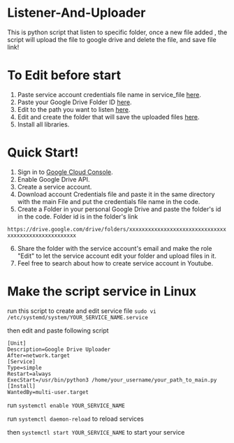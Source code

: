 # Listener-And-Uploader
This is python script that listen to specific folder, once a new file added , the script will upload the file to google drive and delete the file, and save file link!


# To Edit before start

1. Paste service account credentials file name in service_file [here](https://github.com/Khaldosh249/Listener-And-Uploader/blob/e835cb0b410a26786812eacf69e74c9451a677c3/service_file.py#L4).
2. Paste your Google Drive Folder ID [here](https://github.com/Khaldosh249/Listener-And-Uploader/blob/e835cb0b410a26786812eacf69e74c9451a677c3/Main.py#L8).
3. Edit to the path you want to listen [here](https://github.com/Khaldosh249/Listener-And-Uploader/blob/e835cb0b410a26786812eacf69e74c9451a677c3/Main.py#L9).
4. Edit and create the folder that will save the uploaded files [here](https://github.com/Khaldosh249/Listener-And-Uploader/blob/e835cb0b410a26786812eacf69e74c9451a677c3/Main.py#L15).
5. Install all libraries.


# Quick Start!

1. Sign in to [Google Cloud Console](https://console.cloud.google.com/).
2. Enable Google Drive API.
3. Create a service account.
4. Download account Credentials file and paste it in the same directory with the main File and put the credentials file name in the code.
5. Create a Folder in your personal Google Drive and paste the folder's id in the code.
Folder id is in the folder's link

`https://drive.google.com/drive/folders/xxxxxxxxxxxxxxxxxxxxxxxxxxxxxxxxxxxxxxxxxxxxxxxxxxxxx`

6. Share the folder with the service account's email and make the role "Edit" to let the service account edit your folder and upload files in it.
7. Feel free to search about how to create service account in Youtube.


# Make the script service in Linux

run this script to create and edit service file
`sudo vi /etc/systemd/system/YOUR_SERVICE_NAME.service`

then edit and paste following script
```
[Unit]
Description=Google Drive Uploader
After=network.target
[Service]
Type=simple
Restart=always
ExecStart=/usr/bin/python3 /home/your_username/your_path_to_main.py
[Install]
WantedBy=multi-user.target
```

run
`systemctl enable YOUR_SERVICE_NAME`

run 
`systemctl daemon-reload`
to reload services

then
`systemctl start YOUR_SERVICE_NAME`
to start your service

